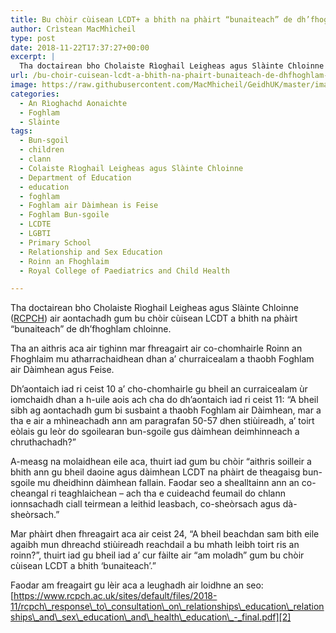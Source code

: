 ```yaml
---
title: Bu chòir cùisean LCDT+ a bhith na phàirt “bunaiteach” de dh’fhoghlam chloinne
author: Crìstean MacMhìcheil
type: post
date: 2018-11-22T17:37:27+00:00
excerpt: |
  Tha doctairean bho Cholaiste Rìoghail Leigheas agus Slàinte Chloinne (<a href="https://www.rcpch.ac.uk/">RCPCH</a>) air aontachadh gum bu chòir cùisean LCDT a bhith na phàirt "bunaiteach" de dh'fhoghlam chloinne.
url: /bu-choir-cuisean-lcdt-a-bhith-na-phairt-bunaiteach-de-dhfhoghlam-chloinne/
image: https://raw.githubusercontent.com/MacMhicheil/GeidhUK/master/images/.jpg
categories:
  - An Rìoghachd Aonaichte
  - Foghlam
  - Slàinte
tags:
  - Bun-sgoil
  - children
  - clann
  - Colaiste Rìoghail Leigheas agus Slàinte Chloinne
  - Department of Education
  - education
  - foghlam
  - Foghlam air Dàimhean is Feise
  - Foghlam Bun-sgoile
  - LCDTE
  - LGBTI
  - Primary School
  - Relationship and Sex Education
  - Roinn an Fhoghlaim
  - Royal College of Paediatrics and Child Health

---
```

Tha doctairean bho Cholaiste Rìoghail Leigheas agus Slàinte Chloinne ([RCPCH][1]) air aontachadh gum bu chòir cùisean LCDT a bhith na phàirt &#8220;bunaiteach&#8221; de dh&#8217;fhoghlam chloinne.

Tha an aithris aca air tighinn mar fhreagairt air co-chomhairle Roinn an Fhoghlaim mu atharrachaidhean dhan a&#8217; churraicealam a thaobh Foghlam air Dàimhean agus Feise.

Dh&#8217;aontaich iad ri ceist 10 a&#8217; cho-chomhairle gu bheil an curraicealam ùr iomchaidh dhan a h-uile aois ach cha do dh&#8217;aontaich iad ri ceist 11: &#8220;A bheil sibh ag aontachadh gum bi susbaint a thaobh Foghlam air Dàimhean, mar a tha e air a mhìneachadh ann am paragrafan 50-57 dhen stiùireadh, a&#8217; toirt eòlais gu leòr do sgoilearan bun-sgoile gus dàimhean deimhinneach a chruthachadh?&#8221;

A-measg na molaidhean eile aca, thuirt iad gum bu chòir &#8220;aithris soilleir a bhith ann gu bheil daoine agus dàimhean LCDT na phàirt de theagaisg bun-sgoile mu dheidhinn dàimhean fallain. Faodar seo a shealltainn ann an co-cheangal ri teaghlaichean &#8211; ach tha e cuideachd feumail do chlann ionnsachadh ciall teirmean a leithid leasbach, co-sheòrsach agus dà-sheòrsach.&#8221;

Mar phàirt dhen fhreagairt aca air ceist 24, &#8220;A bheil beachdan sam bith eile agaibh mun dhreachd stiùireadh reachdail a bu mhath leibh toirt ris an roinn?&#8221;, thuirt iad gu bheil iad a&#8217; cur fàilte air &#8220;am moladh&#8221; gum bu chòir cùisean LCDT a bhith &#8216;bunaiteach&#8217;.&#8221;

Faodar am freagairt gu lèir aca a leughadh air loidhne an seo: [https://www.rcpch.ac.uk/sites/default/files/2018-11/rcpch\_response\_to\_consultation\_on\_relationships\_education\_relationships\_and\_sex\_education\_and\_health\_education\_-_final.pdf][2]

 [1]: https://www.rcpch.ac.uk/
 [2]: https://www.rcpch.ac.uk/sites/default/files/2018-11/rcpch_response_to_consultation_on_relationships_education_relationships_and_sex_education_and_health_education_-_final.pdf
